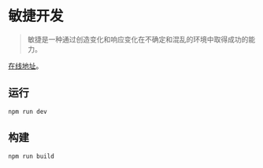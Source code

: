 # 敏捷开发
> 敏捷是一种通过创造变化和响应变化在不确定和混乱的环境中取得成功的能力。

[在线地址](https://iamjoel.github.io/scrum-note/dist/index.html)。

## 运行
```
npm run dev
```

## 构建
```
npm run build
```


